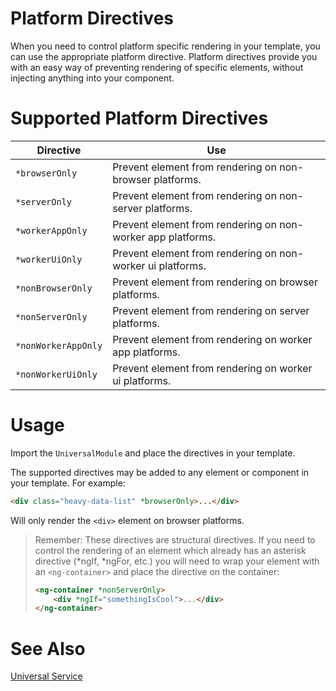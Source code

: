 # Platform Directives
When you need to control platform specific rendering in your template, you can use the appropriate platform directive.
Platform directives provide you with an easy way of preventing rendering of specific elements, without injecting anything into your component.

# Supported Platform Directives
|Directive|Use|
|---------|---|
| `*browserOnly`      | Prevent element from rendering on non-browser platforms. |
| `*serverOnly`       | Prevent element from rendering on non-server platforms. |
| `*workerAppOnly`    | Prevent element from rendering on non-worker app platforms. |
| `*workerUiOnly`     | Prevent element from rendering on non-worker ui platforms. |
| `*nonBrowserOnly`   | Prevent element from rendering on browser platforms. |
| `*nonServerOnly`    | Prevent element from rendering on server platforms. |
| `*nonWorkerAppOnly` | Prevent element from rendering on worker app platforms. |
| `*nonWorkerUiOnly`  | Prevent element from rendering on worker ui platforms. |

# Usage
Import the `UniversalModule` and place the directives in your template.

The supported directives may be added to any element or component in your template. For example:
```html
<div class="heavy-data-list" *browserOnly>...</div>
```

Will only render the `<div>` element on browser platforms.

> Remember: These directives are structural directives. If you need to control the rendering of an element which already has an asterisk directive (*ngIf, *ngFor, etc.)  you will need to wrap your element with an `<ng-container>` and place the directive on the container:
> ```html
> <ng-container *nonServerOnly>
>     <div *ngIf="somethingIsCool">...</div>
> </ng-container>
> ```

# See Also
[Universal Service](/Modules/UniversalModule/UniversalService)